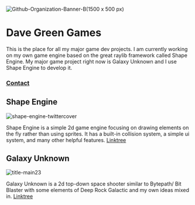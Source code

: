 
![Github-Organization-Banner-B(1500 x 500 px)](https://github.com/DaveGreen-Games/.github/assets/34277803/347c2155-a877-476c-a26a-92668a6c7050)

# Dave Green Games

This is the place for all my major game dev projects. I am currently working on my own game engine based on the great raylib framework called Shape Engine. My major game project right now is Galaxy Unknown and I use Shape Engine to develop it. 

### [Contact](https://linktr.ee/davegreen.games)


## Shape Engine
![shape-engine-twittercover](https://github.com/DaveGreen-Games/.github/assets/34277803/57ea96f0-791b-4541-9b18-49cc63156c4c)

Shape Engine is a simple 2d game engine focusing on drawing elements on the fly rather than using sprites. It has a built-in collision system, a simple ui system, and many other helpful features. [Linktree](https://linktr.ee/shapeengine)


## Galaxy Unknown
![title-main23](https://github.com/DaveGreen-Games/.github/assets/34277803/2dec0fa5-aead-49e6-a3e2-2718320378a6)

Galaxy Unknown is a 2d top-down space shooter similar to Bytepath/ Bit Blaster with some elements of Deep Rock Galactic and my own ideas mixed in. [Linktree](https://linktr.ee/galaxyunknown)


